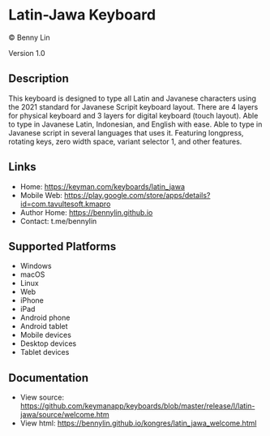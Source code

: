 Latin-Jawa Keyboard 
================

© Benny Lin

Version 1.0

Description
-----------

This keyboard is designed to type all Latin and Javanese characters using the 2021 standard for Javanese Scripit keyboard layout. There are 4 layers for physical keyboard and 3 layers for digital keyboard (touch layout). Able to type in Javanese Latin, Indonesian, and English with ease. Able to type in Javanese script in several languages that uses it. Featuring longpress, rotating keys, zero width space, variant selector 1, and other features.

Links
-----

 * Home:     https://keyman.com/keyboards/latin_jawa
 * Mobile Web: https://play.google.com/store/apps/details?id=com.tavultesoft.kmapro
 * Author Home: https://bennylin.github.io
 * Contact:  t.me/bennylin

Supported Platforms
-------------------
 * Windows
 * macOS
 * Linux
 * Web
 * iPhone
 * iPad
 * Android phone
 * Android tablet
 * Mobile devices
 * Desktop devices
 * Tablet devices
 
Documentation
-------------

 * View source: https://github.com/keymanapp/keyboards/blob/master/release/l/latin-jawa/source/welcome.htm
 * View html: https://bennylin.github.io/kongres/latin_jawa_welcome.html